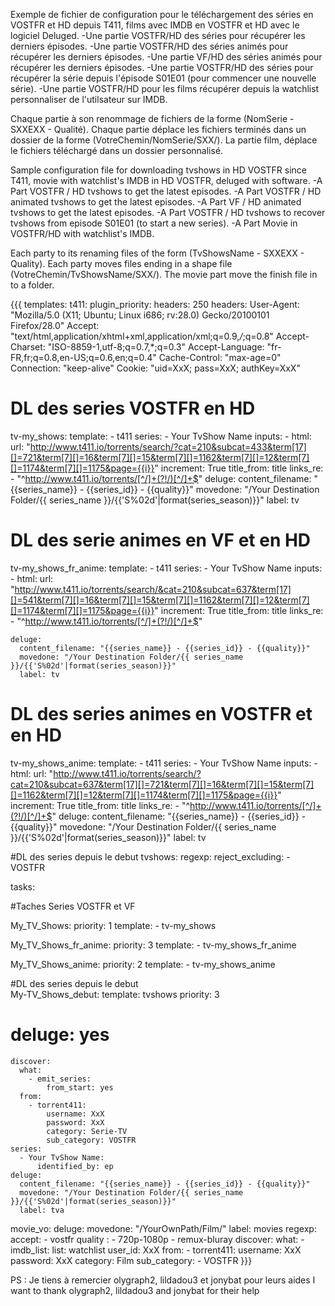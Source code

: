 Exemple de fichier de configuration pour le téléchargement des séries en VOSTFR et HD depuis T411, films avec IMDB en VOSTFR et HD avec le logiciel Deluged.
-Une partie VOSTFR/HD des séries pour récupérer les derniers épisodes.
-Une partie VOSTFR/HD des séries animés pour récupérer les derniers épisodes.
-Une partie VF/HD des séries animés pour récupérer les derniers épisodes.
-Une partie VOSTFR/HD des séries pour récupérer la série depuis l'épisode S01E01 (pour commencer une nouvelle série).
-Une partie VOSTFR/HD pour les films récupérer depuis la watchlist personnaliser de l'utilsateur sur IMDB.

Chaque partie à son renommage de fichiers de la forme (NomSerie - SXXEXX - Qualité).
Chaque partie déplace les fichiers terminés dans un dossier de la forme (VotreChemin/NomSerie/SXX/).
La partie film, déplace le fichiers téléchargé dans un dossier personnalisé.


Sample configuration file for downloading tvshows in HD VOSTFR since T411, movie with watchlist's IMDB in HD VOSTFR, deluged with software.
-A Part VOSTFR / HD tvshows to get the latest episodes.
-A Part VOSTFR / HD animated tvshows to get the latest episodes.
-A Part VF / HD animated tvshows to get the latest episodes.
-A Part VOSTFR / HD tvshows to recover tvshows from episode S01E01 (to start a new series).
-A Part Movie in VOSTFR/HD with watchlist's IMDB.

Each party to its renaming files of the form (TvShowsName - SXXEXX - Quality).
Each party moves files ending in a shape file (VotreChemin/TvShowsName/SXX/).
The movie part move the finish file in to a folder.

{{{
templates:
  t411:
    plugin_priority:
      headers: 250
    headers:
      User-Agent: "Mozilla/5.0 (X11; Ubuntu; Linux i686; rv:28.0) Gecko/20100101 Firefox/28.0"
      Accept: "text/html,application/xhtml+xml,application/xml;q=0.9,*/*;q=0.8"
      Accept-Charset: "ISO-8859-1,utf-8;q=0.7,*;q=0.3"
      Accept-Language: "fr-FR,fr;q=0.8,en-US;q=0.6,en;q=0.4"
      Cache-Control: "max-age=0"
      Connection: "keep-alive"
      Cookie: "uid=XxX; pass=XxX; authKey=XxX"

# DL des series VOSTFR en HD
  
  tv-my_shows:
    template:
      - t411
    series:
      - Your TvShow Name
    inputs:
      - html:
          url: "http://www.t411.io/torrents/search/?cat=210&subcat=433&term[17][]=721&term[7][]=16&term[7][]=15&term[7][]=1162&term[7][]=12&term[7][]=1174&term[7][]=1175&page={{i}}"
          increment: True
          title_from: title
          links_re:
          - "^http://www.t411.io/torrents/[^/]+(?!/)[^/]+$"
    deluge:
      content_filename: "{{series_name}} - {{series_id}} - {{quality}}"
      movedone: "/Your Destination Folder/{{ series_name }}/{{'S%02d'|format(series_season)}}"
      label: tv

# DL des serie animes en VF et en HD	  

  tv-my_shows_fr_anime:
    template:
      - t411
    series:
      - Your TvShow Name
    inputs:
      - html:
          url: "http://www.t411.io/torrents/search/&cat=210&subcat=637&term[17][]=541&term[7][]=16&term[7][]=15&term[7][]=1162&term[7][]=12&term[7][]=1174&term[7][]=1175&page={{i}}"
          increment: True
          title_from: title
          links_re:
          - "^http://www.t411.io/torrents/[^/]+(?!/)[^/]+$"


    deluge:
      content_filename: "{{series_name}} - {{series_id}} - {{quality}}"
      movedone: "/Your Destination Folder/{{ series_name }}/{{'S%02d'|format(series_season)}}"
      label: tv

# DL des series animes en VOSTFR et en HD

  tv-my_shows_anime:
    template:
      - t411
    series:
      - Your TvShow Name
    inputs:
      - html:
          url: "http://www.t411.io/torrents/search/?cat=210&subcat=637&term[17][]=721&term[7][]=16&term[7][]=15&term[7][]=1162&term[7][]=12&term[7][]=1174&term[7][]=1175&page={{i}}"
          increment: True
          title_from: title
          links_re:
          - "^http://www.t411.io/torrents/[^/]+(?!/)[^/]+$"
    deluge:
      content_filename: "{{series_name}} - {{series_id}} - {{quality}}"
      movedone: "/Your Destination Folder/{{ series_name }}/{{'S%02d'|format(series_season)}}"
      label: tv


#DL des series depuis le debut
  tvshows:
    regexp:
      reject_excluding:
        - VOSTFR

tasks:

#Taches Series VOSTFR et VF

  My_TV_Shows:
    priority: 1
    template:
      - tv-my_shows

  My_TV_Shows_fr_anime:
    priority: 3
    template:
      - tv-my_shows_fr_anime

  My_TV_Shows_anime:
    priority: 2
    template:
      - tv-my_shows_anime

#DL des series depuis le debut	  
  My-TV_Shows_debut:
    template: tvshows
    priority: 3
#    deluge: yes
    discover:
      what:
        - emit_series:
            from_start: yes
      from:
        - torrent411:
            username: XxX
            password: XxX
            category: Serie-TV
            sub_category: VOSTFR
    series:
      - Your TvShow Name:
          identified_by: ep
    deluge:
      content_filename: "{{series_name}} - {{series_id}} - {{quality}}"
      movedone: "/Your Destination Folder/{{ series_name }}/{{'S%02d'|format(series_season)}}"
      label: tva

  movie_vo:
    deluge:
      movedone: "/YourOwnPath/Film/"
      label: movies
    regexp:
      accept:
        - vostfr
    quality :
      - 720p-1080p
      - remux-bluray
    discover:
      what:
        - imdb_list:
            list: watchlist
            user_id: XxX
      from:
        - torrent411:
            username: XxX
            password: XxX
            category: Film
            sub_category:
              - VOSTFR
}}}


PS : Je tiens à remercier olygraph2, lildadou3 et jonybat pour leurs aides
I want to thank olygraph2, lildadou3 and jonybat for their help
